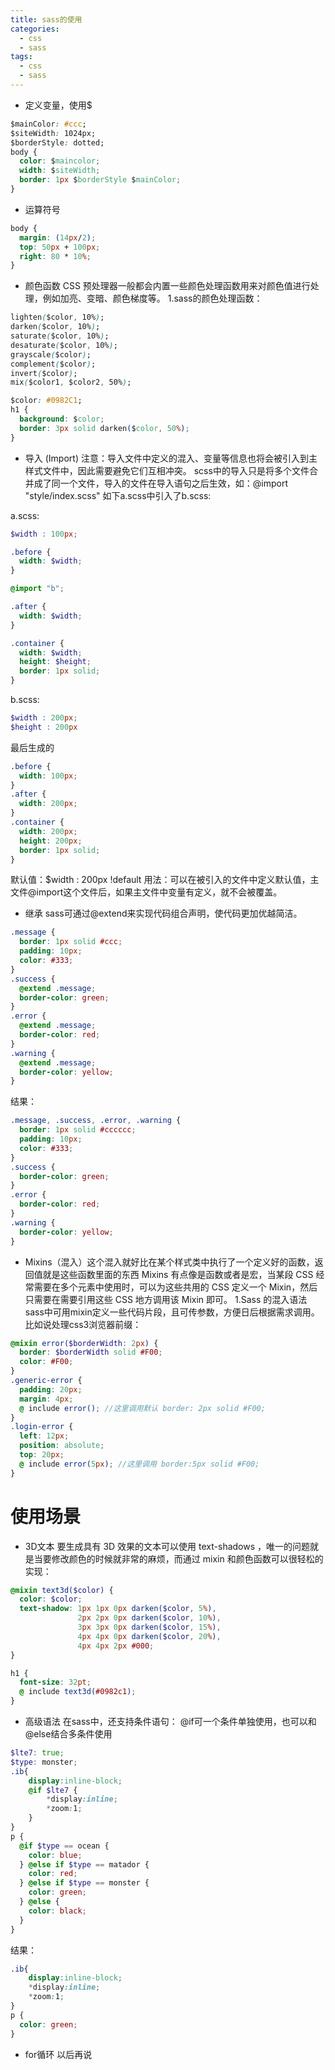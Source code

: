 ```yaml
---
title: sass的使用
categories:
  - css
  - sass
tags:
  - css
  - sass
---
```

+ 定义变量，使用$
<!-- more -->
```css
$mainColor: #ccc;
$siteWidth: 1024px;
$borderStyle: dotted;
body {
  color: $maincolor;
  width: $siteWidth;
  border: 1px $borderStyle $mainColor;
}
```
+ 运算符号
```css
body {
  margin: (14px/2);
  top: 50px + 100px;
  right: 80 * 10%;
}
```
+ 颜色函数
CSS 预处理器一般都会内置一些颜色处理函数用来对颜色值进行处理，例如加亮、变暗、颜色梯度等。
1.sass的颜色处理函数：
```css
lighten($color, 10%); 
darken($color, 10%);  
saturate($color, 10%);   
desaturate($color, 10%);
grayscale($color);  
complement($color); 
invert($color); 
mix($color1, $color2, 50%);
```
```css
$color: #0982C1;
h1 {
  background: $color;
  border: 3px solid darken($color, 50%);
}
```
+ 导入 (Import)
注意：导入文件中定义的混入、变量等信息也将会被引入到主样式文件中，因此需要避免它们互相冲突。 
scss中的导入只是将多个文件合并成了同一个文件，导入的文件在导入语句之后生效，如：@import "style/index.scss"
如下a.scss中引入了b.scss: 

a.scss:
```scss
$width : 100px;

.before {
  width: $width;
}

@import "b";

.after {
  width: $width;
}

.container {
  width: $width;
  height: $height;
  border: 1px solid;
}
```
b.scss:
```scss
$width : 200px;
$height : 200px
```

最后生成的
```css
.before {
  width: 100px; 
}
.after {
  width: 200px; 
}
.container {
  width: 200px;
  height: 200px;
  border: 1px solid;
}
```
默认值：$width : 200px !default
用法：可以在被引入的文件中定义默认值，主文件@import这个文件后，如果主文件中变量有定义，就不会被覆盖。
+ 继承
sass可通过@extend来实现代码组合声明，使代码更加优越简洁。
```scss
.message {
  border: 1px solid #ccc;
  padding: 10px;
  color: #333;
}
.success {
  @extend .message;
  border-color: green;
}
.error {
  @extend .message;
  border-color: red;
}
.warning {
  @extend .message;
  border-color: yellow;
}
```
结果：
```css
.message, .success, .error, .warning {
  border: 1px solid #cccccc;
  padding: 10px;
  color: #333;
}
.success {
  border-color: green;
}
.error {
  border-color: red;
}
.warning {
  border-color: yellow;
}
```
+ Mixins（混入）这个混入就好比在某个样式类中执行了一个定义好的函数，返回值就是这些函数里面的东西
Mixins 有点像是函数或者是宏，当某段 CSS 经常需要在多个元素中使用时，可以为这些共用的 CSS 定义一个 Mixin，然后只需要在需要引用这些 CSS 地方调用该 Mixin 即可。
1.Sass 的混入语法
sass中可用mixin定义一些代码片段，且可传参数，方便日后根据需求调用。比如说处理css3浏览器前缀：
```scss
@mixin error($borderWidth: 2px) {
  border: $borderWidth solid #F00;
  color: #F00;
}
.generic-error {
  padding: 20px;
  margin: 4px;
  @ include error(); //这里调用默认 border: 2px solid #F00;
}
.login-error {
  left: 12px;
  position: absolute;
  top: 20px;
  @ include error(5px); //这里调用 border:5px solid #F00;
}
```

# 使用场景
+ 3D文本
要生成具有 3D 效果的文本可以使用 text-shadows ，唯一的问题就是当要修改颜色的时候就非常的麻烦，而通过 mixin 和颜色函数可以很轻松的实现：
```scss
@mixin text3d($color) {
  color: $color;
  text-shadow: 1px 1px 0px darken($color, 5%),
               2px 2px 0px darken($color, 10%),
               3px 3px 0px darken($color, 15%),
               4px 4px 0px darken($color, 20%),
               4px 4px 2px #000;
}

h1 {
  font-size: 32pt;
  @ include text3d(#0982c1);
}
```
+ 高级语法
在sass中，还支持条件语句： @if可一个条件单独使用，也可以和@else结合多条件使用
```scss
$lte7: true;
$type: monster;
.ib{
    display:inline-block;
    @if $lte7 {
        *display:inline;
        *zoom:1;
    }
}
p {
  @if $type == ocean {
    color: blue;
  } @else if $type == matador {
    color: red;
  } @else if $type == monster {
    color: green;
  } @else {
    color: black;
  }
}
```
结果：
```scss
.ib{
    display:inline-block;
    *display:inline;
    *zoom:1;
}
p {
  color: green; 
}
```
+ for循环
以后再说